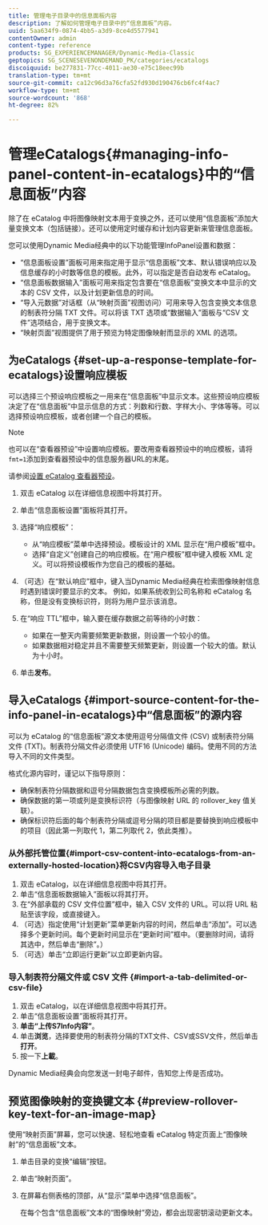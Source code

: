 ```yaml
---
title: 管理电子目录中的信息面板内容
description: 了解如何管理电子目录中的“信息面板”内容。
uuid: 5aa634f9-0874-4bb5-a3d9-8ce4d5577941
contentOwner: admin
content-type: reference
products: SG_EXPERIENCEMANAGER/Dynamic-Media-Classic
geptopics: SG_SCENESEVENONDEMAND_PK/categories/ecatalogs
discoiquuid: be277831-77cc-4011-ae30-e75c18eec99b
translation-type: tm+mt
source-git-commit: ca12c96d3a76cfa52fd930d190476cb6fc4f4ac7
workflow-type: tm+mt
source-wordcount: '868'
ht-degree: 82%

---
```



# 管理eCatalogs{#managing-info-panel-content-in-ecatalogs}中的“信息面板”内容

除了在 eCatalog 中将图像映射文本用于变换之外，还可以使用“信息面板”添加大量变换文本（包括链接）。还可以使用定时缓存和计划内容更新来管理信息面板。

您可以使用Dynamic Media经典中的以下功能管理InfoPanel设置和数据：

* “信息面板设置”面板可用来指定用于显示“信息面板”文本、默认错误响应以及信息缓存的小时数等信息的模板。此外，可以指定是否自动发布 eCatalog。
* “信息面板数据输入”面板可用来指定包含要在“信息面板”变换文本中显示的文本的 CSV 文件，以及计划更新信息的时间。
* “导入元数据”对话框（从“映射页面”视图访问）可用来导入包含变换文本信息的制表符分隔 TXT 文件。可以将该 TXT 选项或“数据输入”面板与“CSV 文件”选项结合，用于变换文本。
* “映射页面”视图提供了用于预览为特定图像映射而显示的 XML 的选项。

## 为eCatalogs {#set-up-a-response-template-for-ecatalogs}设置响应模板

可以选择三个预设响应模板之一用来在“信息面板”中显示文本。这些预设响应模板决定了在“信息面板”中显示信息的方式：列数和行数、字样大小、字体等等。可以选择预设响应模板，或者创建一个自己的模板。

>[!NOTE]
>
>也可以在“查看器预设”中设置响应模板。要改用查看器预设中的响应模板，请将`fmt=1`添加到查看器预设中的信息服务器URL的末尾。
>
>请参阅[设置 eCatalog 查看器预设](setting-ecatalog-viewer-presets.md#setting_up_ecatalog_viewer_presets)。

1. 双击 eCatalog 以在详细信息视图中将其打开。
1. 单击“信息面板设置”面板将其打开。
1. 选择“响应模板”：

   * 从“响应模板”菜单中选择预设。模板设计的 XML 显示在“用户模板”框中。
   * 选择“自定义”创建自己的响应模板。在“用户模板”框中键入模板 XML 定义。可以将预设模板作为您自己的模板的基础。

1. （可选）在“默认响应”框中，键入当Dynamic Media经典在检索图像映射信息时遇到错误时要显示的文本。 例如，如果系统收到公司名称和 eCatalog 名称，但是没有变换标识符，则将为用户显示该消息。
1. 在“响应 TTL”框中，输入要在缓存数据之前等待的小时数：

   * 如果在一整天内需要频繁更新数据，则设置一个较小的值。
   * 如果数据相对稳定并且不需要整天频繁更新，则设置一个较大的值。默认为十小时。

1. 单击&#x200B;**发布**。

## 导入eCatalogs {#import-source-content-for-the-info-panel-in-ecatalogs}中“信息面板”的源内容

可以为 eCatalog 的“信息面板”源文本使用逗号分隔值文件 (CSV) 或制表符分隔文件 (TXT)。制表符分隔文件必须使用 UTF16 (Unicode) 编码。使用不同的方法导入不同的文件类型。

格式化源内容时，谨记以下指导原则：

* 确保制表符分隔数据和逗号分隔数据包含变换模板所必需的列数。
* 确保数据的第一项或列是变换标识符（与图像映射 URL 的 rollover_key 值关联）。
* 确保标识符后面的每个制表符分隔或逗号分隔的项目都是要替换到响应模板中的项目（因此第一列取代 $1$，第二列取代 $2$，依此类推）。

### 从外部托管位置{#import-csv-content-into-ecatalogs-from-an-externally-hosted-location}将CSV内容导入电子目录

1. 双击 eCatalog，以在详细信息视图中将其打开。
1. 单击“信息面板数据输入”面板以将其打开。
1. 在“外部承载的 CSV 文件位置”框中，输入 CSV 文件的 URL。可以将 URL 粘贴至该字段，或直接键入。
1. （可选）指定使用“计划更新”菜单更新内容的时间，然后单击“添加”。可以选择多个更新时间。每个更新时间显示在“更新时间”框中。（要删除时间，请将其选中，然后单击“删除”。）
1. （可选）单击“立即运行更新”以立即更新内容。

### 导入制表符分隔文件或 CSV 文件 {#import-a-tab-delimited-or-csv-file}

<!-- 

Comment Type: remark
Last Modified By: unknown unknown 
Last Modified Date: 

<p>SR changed this section 10/23/2012</p>

 -->

1. 双击 eCatalog，以在详细信息视图中将其打开。
1. 单击“信息面板设置”面板将其打开。
1. **单击“上传S7Info内容”**。
1. 单击&#x200B;**浏览**，选择要使用的制表符分隔的TXT文件、CSV或SSV文件，然后单击&#x200B;**打开**。
1. 按一下&#x200B;**上載**。

Dynamic Media经典会向您发送一封电子邮件，告知您上传是否成功。

## 预览图像映射的变换键文本 {#preview-rollover-key-text-for-an-image-map}

使用“映射页面”屏幕，您可以快速、轻松地查看 eCatalog 特定页面上“图像映射”的“信息面板”文本。

1. 单击目录的变换“编辑”按钮。
1. 单击“映射页面”。
1. 在屏幕右侧表格的顶部，从“显示”菜单中选择“信息面板”。

   在每个包含“信息面板”文本的“图像映射”旁边，都会出现密钥滚动更新文本。

